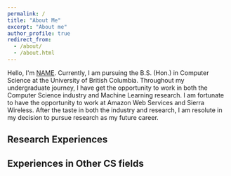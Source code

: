 ```yaml
---
permalink: /
title: "About Me"
excerpt: "About me"
author_profile: true
redirect_from: 
  - /about/
  - /about.html
---
```


Hello, I'm [NAME](). Currently, I am pursuing the B.S. (Hon.) in Computer Science at the University of British Columbia. Throughout my undergraduate journey, I have get the opportunity to work in both the Computer Science industry and Machine Learning research. I am fortunate to have the opportunity to work at Amazon Web Services and Sierra Wireless. After the taste in both the industry and research, I am resolute in my decision to pursue research as my future career.

## Research Experiences

## Experiences in Other CS fields